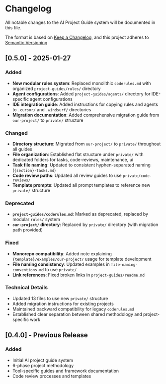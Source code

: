 # Changelog

All notable changes to the AI Project Guide system will be documented in this file.

The format is based on [Keep a Changelog](https://keepachangelog.com/en/1.0.0/),
and this project adheres to [Semantic Versioning](https://semver.org/spec/v2.0.0.html).

## [0.5.0] - 2025-01-27

### Added
- **New modular rules system**: Replaced monolithic `coderules.md` with organized `project-guides/rules/` directory
- **Agent configurations**: Added `project-guides/agents/` directory for IDE-specific agent configurations
- **IDE integration guide**: Added instructions for copying rules and agents to `.cursor/` and `.windsurf/` directories
- **Migration documentation**: Added comprehensive migration guide from `our-project/` to `private/` structure

### Changed
- **Directory structure**: Migrated from `our-project/` to `private/` throughout all guides
- **File organization**: Established flat structure under `private/` with dedicated folders for tasks, code-reviews, maintenance, ui
- **Task file naming**: Updated to consistent hyphen-separated naming (`{section}-tasks.md`)
- **Code review paths**: Updated all review guides to use `private/code-reviews/`
- **Template prompts**: Updated all prompt templates to reference new `private/` structure

### Deprecated
- **`project-guides/coderules.md`**: Marked as deprecated, replaced by modular `rules/` system
- **`our-project/` directory**: Replaced by `private/` directory (with migration path provided)

### Fixed
- **Monorepo compatibility**: Added note explaining `{template}/examples/our-project/` usage for template development
- **File naming consistency**: Updated examples in `file-naming-conventions.md` to use `private/`
- **Link references**: Fixed broken links in `project-guides/readme.md`

### Technical Details
- Updated 13 files to use new `private/` structure
- Added migration instructions for existing projects
- Maintained backward compatibility for legacy `coderules.md`
- Established clear separation between shared methodology and project-specific work

## [0.4.0] - Previous Release

### Added
- Initial AI project guide system
- 6-phase project methodology
- Tool-specific guides and framework documentation
- Code review processes and templates 